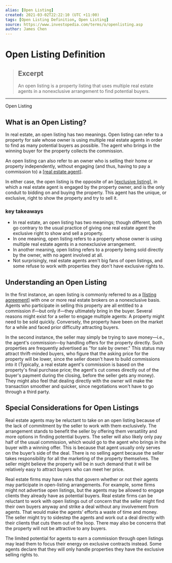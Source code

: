 ```yaml
---
alias: [Open Listing]
created: 2021-03-02T22:22:10 (UTC +11:00)
tags: [Open Listing Definition, Open Listing]
source: https://www.investopedia.com/terms/o/openlisting.asp
author: James Chen
---
```


# Open Listing Definition

> ## Excerpt
> An open listing is a property listing that uses multiple real estate agents in a nonexclusive arrangement to find potential buyers.

---

Open Listing
## What is an Open Listing?

In real estate, an open listing has two meanings. Open listing can refer to a property for sale whose owner is using multiple real estate agents in order to find as many potential buyers as possible. The agent who brings in the winning buyer for the property collects the commission.

An open listing can also refer to an owner who is selling their home or property independently, without engaging (and thus, having to pay a commission to) a [[real estate agent]](https://www.investopedia.com/terms/r/realestateagent.asp).

In either case, the open listing is the opposite of an [[exclusive listing]](https://www.investopedia.com/terms/e/exclusive-listing.asp), in which a real estate agent is engaged by the property owner, and is the only conduit to bidding on and buying the property. This agent has the unique, or exclusive, right to show the property and try to sell it.

### key takeaways

-   In real estate, an open listing has two meanings; though different, both go contrary to the usual practice of giving one real estate agent the exclusive right to show and sell a property.
-   In one meaning, open listing refers to a property whose owner is using multiple real estate agents in a nonexclusive arrangement.
-   In another meaning, open listing refers to a property being sold directly by the owner, with no agent involved at all.
-   Not surprisingly, real estate agents aren't big fans of open listings, and some refuse to work with properties they don't have exclusive rights to.

## Understanding an Open Listing

In the first instance, an open listing is commonly referred to as a [[listing agreement]](https://www.investopedia.com/terms/l/listing-agreement.asp) with one or more real estate brokers on a nonexclusive basis. Agents who participate in selling this property are all entitled to a commission if—but only if—they ultimately bring in the buyer. Several reasons might exist for a seller to engage multiple agents: A property might need to be sold quickly. Conversely, the property have been on the market for a while and faced prior difficulty attracting buyers.

In the second instance, the seller may simply be trying to save money—i.e., the agent's commission—by handling offers for the property directly. Such properties are frequently advertised as "for sale by owner." This status may attract thrift-minded buyers, who figure that the asking price for the property will be lower, since the seller doesn't have to build commissions into it (Typically, a real estate agent's commission is based on the property's final purchase price; the agent's cut comes directly out of the buyer's payment during the closing, before the seller gets any money). They might also feel that dealing directly with the owner will make the transaction smoother and quicker, since negotiations won't have to go through a third party.

## Special Considerations for Open Listings

Real estate agents may be reluctant to take on an open listing because of the lack of commitment by the seller to work with them exclusively. The arrangement stands to benefit the seller by offering them versatility and more options in finding potential buyers. The seller will also likely only pay half of the usual commission, which would go to the agent who brings in the buyer with a winning offer. This is because that agent usually only serves on the buyer’s side of the deal. There is no selling agent because the seller takes responsibility for all the marketing of the property themselves. The seller might believe the property will be in such demand that it will be relatively easy to attract buyers who can meet her price.

Real estate firms may have rules that govern whether or not their agents may participate in open-listing arrangements. For example, some firms might not advertise open listings, but the agents may be allowed to engage clients they already have as potential buyers. Real estate firms can be reluctant to work with open listings out of concern that the seller might find their own buyers anyway and strike a deal without any involvement from agents. That would make the agents’ efforts a waste of time and money. The seller might try to sidestep the agents and work out a deal directly with their clients that cuts them out of the loop. There may also be concerns that the property will not be attractive to any buyers.

The limited potential for agents to earn a commission through open listings may lead them to focus their energy on exclusive contracts instead. Some agents declare that they will only handle properties they have the exclusive selling rights to.
